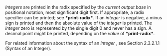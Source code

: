  



*Integers* are printed in the radix specified by the *current output base* in positional notation, most significant digit first. If appropriate, a radix specifier can be printed; see **\*print-radix\***. If an *integer* is negative, a minus sign is printed and then the absolute value of the *integer* is printed. The *integer* zero is represented by the single digit 0 and never has a sign. A decimal point might be printed, depending on the *value* of **\*print-radix\***. 



For related information about the syntax of an *integer* , see Section 2.3.2.1.1 (Syntax of an Integer).
 